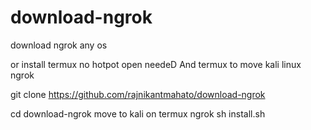 # download-ngrok
download ngrok any os   

  or install termux no hotpot open needeD
And termux to move kali linux ngrok



git clone https://github.com/rajnikantmahato/download-ngrok


cd download-ngrok
move to kali on termux ngrok
sh install.sh
